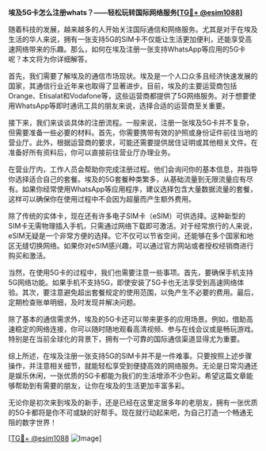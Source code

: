 **埃及5G卡怎么注册whats？——轻松玩转国际网络服务[[TG💪+ @esim1088](https://t.me/s/esim1088)]**

随着科技的发展，越来越多的人开始关注国际通信和网络服务。尤其是对于在埃及生活的华人来说，拥有一张支持5G的SIM卡不仅能让生活更加便利，还能享受高速网络带来的乐趣。那么，如何在埃及注册一张支持WhatsApp等应用的5G卡呢？本文将为你详细解答。

首先，我们需要了解埃及的通信市场现状。埃及是一个人口众多且经济快速发展的国家，其通信行业近年来也取得了显著进步。目前，埃及的主要运营商包括Orange、Etisalat和Vodafone等，这些运营商都提供了5G网络服务。对于想要使用WhatsApp等即时通讯工具的朋友来说，选择合适的运营商至关重要。

接下来，我们来谈谈具体的注册流程。一般来说，注册一张埃及5G卡并不复杂，但需要准备一些必要的材料。首先，你需要携带有效的护照或身份证件前往当地的营业厅。此外，根据运营商的要求，可能还需要提供居住证明或其他相关文件。在准备好所有资料后，你可以直接前往营业厅办理业务。

在营业厅内，工作人员会帮助你完成注册过程。他们会询问你的基本信息，并指导你选择适合自己的套餐。埃及的5G套餐种类繁多，从基础流量到无限流量应有尽有。如果你经常使用WhatsApp等应用程序，建议选择包含大量数据流量的套餐，这样可以确保你在使用过程中不会因为超量而产生额外费用。

除了传统的实体卡，现在还有许多电子SIM卡（eSIM）可供选择。这种新型的SIM卡无需物理插入手机，只需通过网络下载即可激活。对于经常旅行的人来说，eSIM无疑是一个非常方便的选择。它不仅可以节省空间，还能够在多个国家和地区无缝切换网络。如果你对eSIM感兴趣，可以通过官方网站或者授权经销商进行购买和激活。

当然，在使用5G卡的过程中，我们也需要注意一些事项。首先，要确保手机支持5G网络功能。如果手机不支持5G，即使安装了5G卡也无法享受到高速网络体验。其次，要注意避免超出套餐规定的使用范围，以免产生不必要的费用。最后，定期检查账单明细，及时发现并解决问题。

除了基本的通信需求外，埃及的5G卡还可以带来更多的应用场景。例如，借助高速稳定的网络连接，你可以随时随地观看高清视频、参与在线会议或是畅玩游戏。特别是在当前全球化的背景下，拥有一个可靠的国际通信渠道显得尤为重要。

综上所述，在埃及注册一张支持5G的SIM卡并不是一件难事。只要按照上述步骤操作，并注意相关细节，就能轻松享受到便捷高效的网络服务。无论是日常沟通还是娱乐休闲，一张优质的5G卡都能为我们的生活增添不少色彩。希望这篇文章能够帮助到有需要的朋友，让你在埃及的生活更加丰富多彩。

无论你是初次来到埃及的新手，还是已经在这里定居多年的老朋友，拥有一张优质的5G卡都将是你不可或缺的好帮手。现在就行动起来吧，为自己打造一个畅通无阻的数字世界！

[[TG💪+ @esim1088](https://t.me/s/esim1088) ![Image](https://i.postimg.cc/4NQfJmqS/Snipaste-2025-05-13-00-14-12.png)]